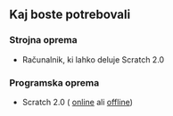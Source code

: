 ## Kaj boste potrebovali

### Strojna oprema

+ Računalnik, ki lahko deluje Scratch 2.0

### Programska oprema

+ Scratch 2.0 ( [online](https://scratch.mit.edu/projects/editor/) ali [offline](https://scratch.mit.edu/scratch2download/))